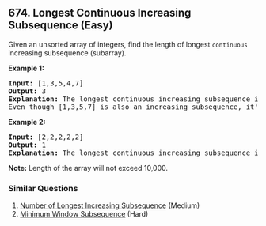 ## 674. Longest Continuous Increasing Subsequence (Easy)

<p>
Given an unsorted array of integers, find the length of longest <code>continuous</code> increasing subsequence (subarray).
</p>

<p><b>Example 1:</b><br />
<pre>
<b>Input:</b> [1,3,5,4,7]
<b>Output:</b> 3
<b>Explanation:</b> The longest continuous increasing subsequence is [1,3,5], its length is 3. 
Even though [1,3,5,7] is also an increasing subsequence, it's not a continuous one where 5 and 7 are separated by 4. 
</pre>
</p>

<p><b>Example 2:</b><br />
<pre>
<b>Input:</b> [2,2,2,2,2]
<b>Output:</b> 1
<b>Explanation:</b> The longest continuous increasing subsequence is [2], its length is 1. 
</pre>
</p>

<p><b>Note:</b>
Length of the array will not exceed 10,000.
</p>

### Similar Questions
  1. [Number of Longest Increasing Subsequence](https://github.com/openset/leetcode/tree/master/solution/number-of-longest-increasing-subsequence) (Medium)
  1. [Minimum Window Subsequence](https://github.com/openset/leetcode/tree/master/solution/minimum-window-subsequence) (Hard)
